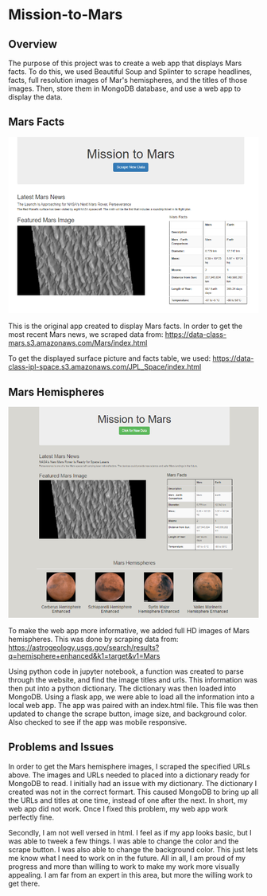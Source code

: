 # Mission-to-Mars

## Overview 
The purpose of this project was to create a web app that displays Mars facts.  To do this, we used Beautiful Soup and Splinter to scrape headlines, facts, full resolution images of Mar's hemispheres, and the titles of those images.  Then, store them in MongoDB database, and use a web app to display the data.

## Mars Facts 

![image](https://github.com/snkty8/Mission-to-Mars/blob/main/screenshot_Mission_to_Mars.png)

This is the original app created to display Mars facts.  In order to get the most recent Mars news, we scraped data from:
https://data-class-mars.s3.amazonaws.com/Mars/index.html

To get the displayed surface picture and facts table, we used:
https://data-class-jpl-space.s3.amazonaws.com/JPL_Space/index.html

## Mars Hemispheres

![image](https://github.com/snkty8/Mission-to-Mars/blob/main/Mission_to_Mars_Site_pic.png)

To make the web app more informative, we added full HD images of Mars hemispheres.  This was done by scraping data from:
https://astrogeology.usgs.gov/search/results?q=hemisphere+enhanced&k1=target&v1=Mars

Using python code in jupyter notebook, a function was created to parse through the website, and find the image titles and urls. This information was then put into a python dictionary.  The dictionary was then loaded into MongoDB.  Using a flask app, we were able to load all the information into a local web app. The app was paired with an index.html file.  This file was then updated to change the scrape button, image size, and background color. Also checked to see if the app was mobile responsive.



## Problems and Issues

In order to get the Mars hemisphere images, I scraped the specified URLs above. The images and URLs needed to placed into a dictionary ready for MongoDB to read.  I initially had an issue with my dictionary. The dictionary I created was not in the correct formart.  This caused MongoDB to bring up all the URLs and titles at one time, instead of one after the next.  In short, my web app did not work.  Once I fixed this problem, my web app work perfectly fine. 

Secondly, I am not well versed in html.  I feel as if my app looks basic, but I was able to tweek a few things.  I was able to change the color and the scrape button.  I was also able to change the background color.  This just lets me know what I need to work on in the future.  All in all, I am proud of my progress and more than willing to work to make my work more visually appealing.  I am far from an expert in this area, but more the willing work to get there. 